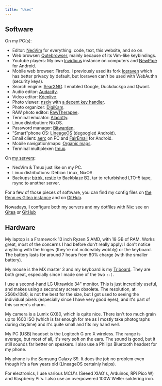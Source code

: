 ```yaml
---
title: "Uses"
---
```


## Software

On my PC(s):

- Editor: [NeoVim](https://neovim.io/) for everything: code, text, this website, and so on.
- Web browser: [Qutebrowser](https://qutebrowser.org/), mainly because of its Vim-like keybindings.
- Youtube players: My own [Invidious](https://invidious.io/) instance on computers and [NewPipe](https://github.com/TeamNewPipe/NewPipe) for Android.
- Mobile web browser: Firefox. I previously used its fork [Iceraven](https://github.com/fork-maintainers/iceraven-browser) which has better privacy by default, but Iceraven can't be used with WebAuthn (security keys).
- Search engine: [SearXNG](https://docs.searxng.org/). I enabled Google, Duckduckgo and Qwant.
- Audio editor: [Audacity](https://www.audacityteam.org/).
- Video editor: [Kdenlive](https://kdenlive.org/en/).
- Photo viewer: [nsxiv](https://codeberg.org/nsxiv/nsxiv) with [a decent key handler](https://raw.githubusercontent.com/tarneaux/.f/master/nsxiv/.config/nsxiv/exec/key-handler).
- Photo organizer: [DigiKam](https://www.digikam.org/).
- RAW photo editor: [RawTherapee](http://rawtherapee.com/).
- Terminal emulator: [Alacritty](https://github.com/alacritty/alacritty).
- Linux distribution: NixOS.
- Password manager: [Bitwarden](https://bitwarden.com/).
- "Smart"phone OS: [LineageOS](https://lineageos.org/) (degoogled Android).
- Email client: [aerc](https://aerc-mail.org/) on PC and [FairEmail](https://email.faircode.eu/) for Android.
- Mobile navigation/maps: [Organic maps](https://organicmaps.app/).
- Terminal multiplexer: [tmux](https://github.com/tmux/tmux).

On [my servers](https://renn.es):

- NeoVim & Tmux just like on my PC.
- Linux distributions: Debian Linux, NixOS.
- Backups: [btrbk](https://digint.ch/btrbk/), [restic](https://restic.net/) to Backblaze B2, tar to refurbished LTO-5 tape, rsync to another server.

For a few of those pieces of software, you can find my config files on [the Renn.es Gitea instance](https://git.renn.es/tarneo/.f) and on [GitHub](https://github.com/tarneaux/.f).

Nowadays, I configure both my servers and my dotfiles with Nix: see on [Gitea](https://git.renn.es/tarneo/nix) or [GitHub](https://github.com/tarneaux/nix)

## Hardware

My laptop is a Framework 13 inch Ryzen 5 AMD, with 16 GB of RAM. Works great, most of the concerns I had before don't really apply: I don't notice anything with the hinges (they're not noticeably wobbly) or the keyboard. The battery lasts for around 7 hours from 80% charge (with the smaller battery).

My mouse is the MX master 3 and my keyboard is my [Triboard](/posts/triboard/). They are both great, especially since I made one of the two `:-)`.

I use a second-hand LG Ultrawide 34" monitor. This is just incredibly useful, and makes using a secondary screen obsolete. The resolution, at 2560x1080, is not the best for the size, but I got used to seeing the individual pixels (especially since I have very good eyes), and it's part of this screen's charm.

My camera is a Lumix GX80, which is quite nice. There isn't too much grain up to 1600 ISO (which is far enough for me as I mostly take photographs during daytime) and it's quite small and fits my hand well.

My PC (USB) headset is the Logitech G pro X wireless. The range is average, but most of all, it's very soft on the ears. The sound is good, but it still sounds far better on speakers. I also use a Philips Bluetooth headset for my phone.

My phone is the Samsung Galaxy S9. It does the job no problem even though it's a few years old (LineageOS certainly helps).

For electronics, I use various MCU's (Seeed XIAO's, Arduinos, RPi Pico W) and Raspberry Pi's. I also use an overpowered 100W Weller soldering iron.
